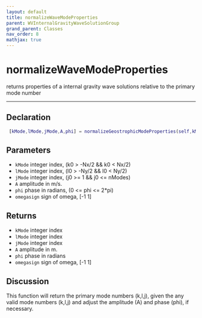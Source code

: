 ```yaml
---
layout: default
title: normalizeWaveModeProperties
parent: WVInternalGravityWaveSolutionGroup
grand_parent: Classes
nav_order: 8
mathjax: true
---
```


#  normalizeWaveModeProperties

returns properties of a internal gravity wave solutions relative to the primary mode number


---

## Declaration
```matlab
 [kMode,lMode,jMode,A,phi] = normalizeGeostrophicModeProperties(self,kMode,lMode,jMode,A,phi)
```
## Parameters
+ `kMode`  integer index, (k0 > -Nx/2 && k0 < Nx/2)
+ `lMode`  integer index, (l0 > -Ny/2 && l0 < Ny/2)
+ `jMode`  integer index, (j0 >= 1 && j0 <= nModes)
+ `A`  amplitude in m/s.
+ `phi`  phase in radians, (0 <= phi <= 2*pi)
+ `omegasign`  sign of omega, [-1 1]

## Returns
+ `kMode`  integer index
+ `lMode`  integer index
+ `jMode`  integer index
+ `A`  amplitude in m.
+ `phi`  phase in radians
+ `omegasign`  sign of omega, [-1 1]

## Discussion

  This function will return the primary mode numbers (k,l,j),
  given the any valid mode numbers (k,l,j) and adjust the
  amplitude (A) and phase (phi), if necessary.
 
                            
